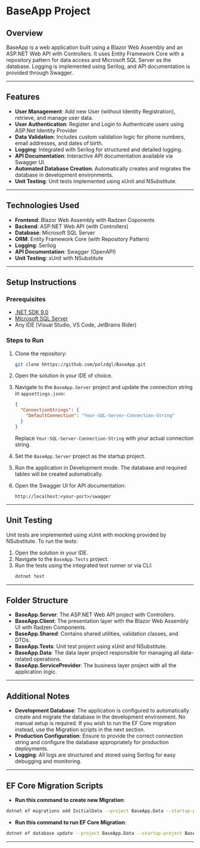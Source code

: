 # BaseApp Project

## Overview

BaseApp is a web application built using a Blazor Web Assembly and an ASP.NET Web API with Controllers. It uses Entity Framework Core with a repository pattern for data access and Microsoft SQL Server as the database. Logging is implemented using Serilog, and API documentation is provided through Swagger.

---

## Features

- **User Management**: Add new User (without Identity Registration), retrieve, and manage user data.
- **User Authentication**: Register and Login to Authenticate users using ASP.Net Identity Provider 
- **Data Validation**: Includes custom validation logic for phone numbers, email addresses, and dates of birth.
- **Logging**: Integrated with Serilog for structured and detailed logging.
- **API Documentation**: Interactive API documentation available via Swagger UI.
- **Automated Database Creation**: Automatically creates and migrates the database in development environments.
- **Unit Testing**: Unit tests implemented using xUnit and NSubstitute.

---

## Technologies Used

- **Frontend**: Blazor Web Assembly with Radzen Coponents
- **Backend**: ASP.NET Web API (with Controllers)
- **Database**: Microsoft SQL Server
- **ORM**: Entity Framework Core (with Repository Pattern)
- **Logging**: Serilog
- **API Documentation**: Swagger (OpenAPI)
- **Unit Testing**: xUnit with NSubstitute

---

## Setup Instructions

### Prerequisites

- [.NET SDK 9.0](https://dotnet.microsoft.com/)
- [Microsoft SQL Server](https://www.microsoft.com/en-us/sql-server)
- Any IDE (Visual Studio, VS Code, JetBrains Rider)

### Steps to Run

1. Clone the repository:
   ```bash
   git clone hhttps://github.com/polzdgl/BaseApp.git
   ```
2. Open the solution in your IDE of choice.
3. Navigate to the `BaseApp.Server` project and update the connection string in `appsettings.json`:

   ```json
   {
     "ConnectionStrings": {
       "DefaultConnection": "Your-SQL-Server-Connection-String"
     }
   }
   ```

   Replace `Your-SQL-Server-Connection-String` with your actual connection string.

4. Set the `BaseApp.Server` project as the startup project.
5. Run the application in Development mode. The database and required tables will be created automatically.
6. Open the Swagger UI for API documentation:
   ```
   http://localhost:<your-port>/swagger
   ```

---

## Unit Testing

Unit tests are implemented using xUnit with mocking provided by NSubstitute. To run the tests:

1. Open the solution in your IDE.
2. Navigate to the `BaseApp.Tests` project.
3. Run the tests using the integrated test runner or via CLI:
   ```bash
   dotnet test
   ```

---

## Folder Structure

- **BaseApp.Server**: The ASP.NET Web API project with Controllers. 
- **BaseApp.Client**: The presentation layer with the Blazor Web Assembly UI with Radzen Components.
- **BaseApp.Shared**: Contains shared utilities, validation classes, and DTOs.
- **BaseApp.Tests**: Unit test project using xUnit and NSubstitute.
- **BaseApp.Data**: The data layer project responsible for managing all data-related operations.
- **BaseApp.ServiceProvider**: The business layer project with all the application logic.
---

## Additional Notes

- **Development Database**: The application is configured to automatically create and migrate the database in the development environment. No manual setup is required. If you wish to run the EF Core migration instead, use the Migration scripts in the next section.
- **Production Configuration**: Ensure to provide the correct connection string and configure the database appropriately for production deployments.
- **Logging**: All logs are structured and stored using Serilog for easy debugging and monitoring.

---

## EF Core Migration Scripts

- **Run this command to create new Migration**:
```bash
dotnet ef migrations add InitialData --project BaseApp.Data --startup-project BaseApp.Server`
```
- **Run this command to run EF Core Migration**:
 ```bash
dotnet ef database update --project BaseApp.Data --startup-project BaseApp.Server
```
---
